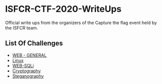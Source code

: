 # ISFCR-CTF-2020-WriteUps

Official write ups from the organizers of the Capture the flag event held by the ISFCR team.

## List Of Challenges

+ <a href = ".\Web\WriteUps">WEB - GENERAL </a>
+ <a href = ".\Linux\WriteUps">Linux </a>
+ <a href = ".\Web-SQLi\WriteUps">WEB-SQLi </a>
+ <a href = ".\Crypto\WriteUps">Cryptography </a>
+ <a href = ".\Stegano\WriteUps">Steganography </a>
